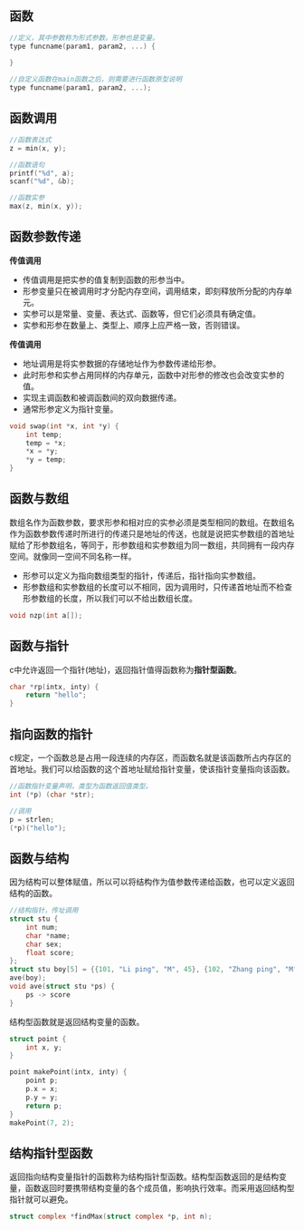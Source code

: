 ## 函数

```c
//定义，其中参数称为形式参数。形参也是变量。
type funcname(param1, param2, ...) {
	
}

//自定义函数在main函数之后，则需要进行函数原型说明
type funcname(param1, param2, ...);
```

## 函数调用

```c
//函数表达式
z = min(x, y);

//函数语句
printf("%d", a);
scanf("%d", &b);

//函数实参
max(z, min(x, y));
```

## 函数参数传递

**传值调用**

* 传值调用是把实参的值复制到函数的形参当中。
* 形参变量只在被调用时才分配内存空间，调用结束，即刻释放所分配的内存单元。
* 实参可以是常量、变量、表达式、函数等，但它们必须具有确定值。
* 实参和形参在数量上、类型上、顺序上应严格一致，否则错误。

**传值调用**

* 地址调用是将实参数据的存储地址作为参数传递给形参。
* 此时形参和实参占用同样的内存单元，函数中对形参的修改也会改变实参的值。
* 实现主调函数和被调函数间的双向数据传递。
* 通常形参定义为指针变量。

```c
void swap(int *x, int *y) {
	int temp;
	temp = *x;
	*x = *y;
	*y = temp;
}
```

## 函数与数组

数组名作为函数参数，要求形参和相对应的实参必须是类型相同的数组。在数组名作为函数参数传递时所进行的传递只是地址的传送，也就是说把实参数组的首地址赋给了形参数组名，等同于，形参数组和实参数组为同一数组，共同拥有一段内存空间。就像同一空间不同名称一样。

* 形参可以定义为指向数组类型的指针，传递后，指针指向实参数组。
* 形参数组和实参数组的长度可以不相同，因为调用时，只传递首地址而不检查形参数组的长度，所以我们可以不给出数组长度。

```c
void nzp(int a[]);
```

## 函数与指针

c中允许返回一个指针(地址)，返回指针值得函数称为**指针型函数**。

```c
char *rp(intx, inty) {
	return "hello";
}
```

## 指向函数的指针

c规定，一个函数总是占用一段连续的内存区，而函数名就是该函数所占内存区的首地址。我们可以给函数的这个首地址赋给指针变量，使该指针变量指向该函数。

```c
//函数指针变量声明，类型为函数返回值类型。
int (*p) (char *str);

//调用
p = strlen;
(*p)("hello");
```

## 函数与结构

因为结构可以整体赋值，所以可以将结构作为值参数传递给函数，也可以定义返回结构的函数。

```c
//结构指针，传址调用
struct stu {
	int num;
	char *name;
	char sex;
	float score;
};
struct stu boy[5] = {{101, "Li ping", "M", 45}, {102, "Zhang ping", "M", 62.5}};
ave(boy);
void ave(struct stu *ps) {
	ps -> score
}
```

结构型函数就是返回结构变量的函数。

```c
struct point {
	int x, y;
}

point makePoint(intx, inty) {
	point p;
	p.x = x;
	p.y = y;
	return p;
}
makePoint(7, 2);
```

## 结构指针型函数

返回指向结构变量指针的函数称为结构指针型函数。结构型函数返回的是结构变量，函数返回时要携带结构变量的各个成员值，影响执行效率。而采用返回结构型指针就可以避免。

```c
struct complex *findMax(struct complex *p, int n);
```